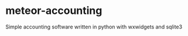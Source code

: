 meteor-accounting
=================

Simple accounting software written in python with wxwidgets and sqlite3
